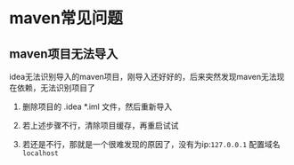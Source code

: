 # maven常见问题

## maven项目无法导入

idea无法识别导入的maven项目，刚导入还好好的，后来突然发现maven无法现在依赖，无法识别项目了

1. 删除项目的 .idea \*.iml 文件，然后重新导入

2. 若上述步骤不行，清除项目缓存，再重启试试

3. 若还是不行，那就是一个很难发现的原因了，没有为ip:`127.0.0.1` 配置域名 `localhost`



